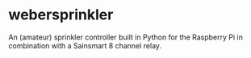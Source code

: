 # webersprinkler
An (amateur) sprinkler controller built in Python for the Raspberry Pi in combination with a Sainsmart 8 channel relay.

